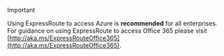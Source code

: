> [!IMPORTANT]
> Using ExpressRoute to access Azure is **recommended** for all enterprises. For guidance on using ExpressRoute to access Office 365 please visit [http://aka.ms/ExpressRouteOffice365](http://aka.ms/ExpressRouteOffice365).
> 
> 

